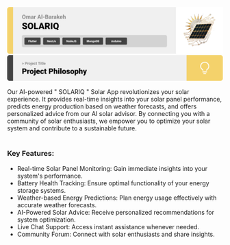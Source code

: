 <img src="./readme/title1.svg"/>
<img src="./readme/title2.svg"/>



Our AI-powered  " SOLARIQ " Solar App revolutionizes your solar experience.
 It provides real-time insights into your solar panel performance, predicts energy production based on weather forecasts,
  and offers personalized advice from our AI solar advisor. By connecting you with a community of solar enthusiasts,
   we empower you to optimize your solar system and contribute to a sustainable future.
<br><br>
### Key Features:
- Real-time Solar Panel Monitoring: Gain immediate insights into your system's performance.
- Battery Health Tracking: Ensure optimal functionality of your energy storage systems.
- Weather-based Energy Predictions: Plan energy usage effectively with accurate weather forecasts.
- AI-Powered Solar Advice: Receive personalized recommendations for system optimization.
- Live Chat Support: Access instant assistance whenever needed.
- Community Forum: Connect with solar enthusiasts and share insights.

<br><br>
